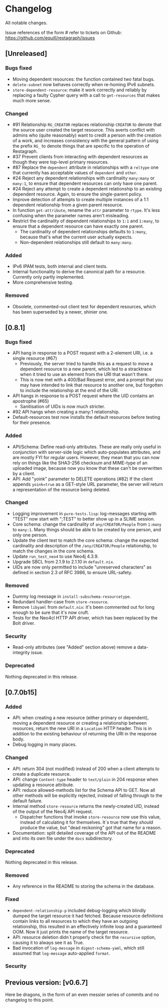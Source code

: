 # Changelog

All notable changes.

Issue references of the form #<number> refer to tickets on Github: https://github.com/equill/restagraph/issues


## [Unreleased]

### Bugs fixed

- Moving dependent resources: the function contained two fatal bugs.
- `delete-subnet` now behaves correctly when re-homing IPv6 subnets.
- `store-dependent-resource`: make it work correctly and reliably by replacing a faulty Cypher query with a call to `get-resources` that makes much more sense.


### Changed

- #91 Relationship `RG_CREATOR` replaces relationship `CREATOR` to denote that the source user created the target resource.
  This averts conflict with admins who (quite reasonably) want to credit a person with the creation of a work, and increases consistency with the general pattern of using the prefix `RG_` to denote things that are specific to the operation of Restagraph.
- #37 Prevent clients from interacting with dependent resources as though they were top-level primary resources.
- #87 Replace the `dependent` attribute in relationships with a `reltype` one that currently has acceptable values of `dependent` and `other`.
- #24 Reject any dependent relationships with cardinality `many:many` or `many:1`, to ensure that dependent resources can only have one parent.
- #24 Reject any attempt to create a dependent relationship to an existing dependent resource. Again, to ensure the single-parent policy.
- Improve detection of attempts to create multiple instances of a 1:1 dependent relationship from a given parent resource.
- In function `get-attribute`, rename the `attr` parameter to `rtype`. It's less confusing when the parameter names aren't misleading.
- Restrict the cardinality of dependent relationships to `1:1` and `1:many`, to ensure that a dependent resource can have exactly one parent.
    - The cardinality of dependent relationships defaults to `1:many`, because that's what the current user actually expects.
    - Non-dependent relationships still default to `many:many`.


### Added

- IPv6 IPAM tests, both internal and client tests.
- Internal functionality to derive the canonical path for a resource. Currently only partly implemented.
- More comprehensive testing.


### Removed

- Obsolete, commented-out client test for dependent resources, which has been superseded by a newer, shinier one.


## [0.8.1]

### Bugs fixed

- API hang in response to a POST request with a 2-element URI, i.e. a single resource (#67)
    - Previously, the server tried to handle this as a request to move a dependent resource to a new parent, which led to a stracktrace when it tried to use an element from the URI that wasn't there.
    - This is now met with a 400/Bad Request error, and a prompt that you may have intended to link that resource to another one, but forgotten to include the relationship at the end of the URI.
- API hangs in response to a POST request where the UID contains an apostrophe (#65)
    - Sanitisation of UIDs is now much stricter.
- #92 API hangs when creating a many:1 relationship.
- Default-resources test now installs the default resources before testing for their presence.


### Added

- API/Schema: Define read-only attributes.
  These are really only useful in conjunction with server-side logic which auto-populates attributes, and are mostly FYI for regular users. However, they mean that you can now rely on things like the SHA3-256 checksum and MIME-type of an uploaded image, because now you know that these can't be overwritten by a client.
- API: Add "yoink" parameter to DELETE operations (#82)
  If the client appends `yoink=true` as a GET-style URL parameter, the server will return a representation of the resource being deleted.


### Changed

- Logging improvement in `pure-tests.lisp`: log-messages starting with "TEST" now start with ";TEST" to better show up in a SLIME session.
- Core schema: change the cardinality of `any/CREATOR/People` from `1:many` to `many:1`. Many things should be able to be created by one person, and only one person.
- Update the client test to match the core schema: change the expected cardinality and description of the `/any/CREATOR/People` relationship, to match the changes in the core schema.
- Update `run_test_neo4` to use Neo4j 4.3.9.
- Upgrade SBCL from 2.1.9 to 2.1.10 in `default.nix`.
- UIDs are now only permitted to include "unreserved characters" as defined in section 2.3 of RFC 3986, to ensure URL-safety.


### Removed

- Dummy log message in `install-subschema-resourcetype`.
- Redundant handler-case from `store-resource`.
- Remove `libyaml` from `default.nix`: it's been commented out for long enough to be sure that it's now cruft.
- Tests for the Neo4cl HTTP API driver, which has been replaced by the Bolt driver.


### Security

- Read-only attributes (see "Added" section above) remove a data-integrity issue.


### Deprecated

Nothing deprecated in this release.


## [0.7.0b15]

### Added

- API: when creating a new resource (either primary or dependent), moving a dependent resource or creating a relationship between resources, return the new URI in a `Location` HTTP header. This is in addition to the existing behaviour of returning the URI in the response body.
- Debug logging in many places.

### Changed

- API: return 304 (not modified) instead of 200 when a client attempts to create a duplicate resource.
- API: change `Content-type` header to `text/plain` in 204 response when updating a resource attribute.
- API: reduce allowed-methods list for the Schema API to GET. Now all other methods will be explicitly rejected, instead of falling through to the default failure.
- Internal method `store-resource` returns the newly-created UID, instead of the output of the Neo4j API request.
    - Dispatcher functions that invoke `store-resource` now use this value, instead of calculating it for themselves. It´s true that they _should_ produce the value, but "dead reckoning" got that name for a reason.
- Documentation: split detailed coverage of the API out of the README and into its own file under the `docs` subdirectory.

### Deprecated

Nothing deprecated in this release.

### Removed

- Any reference in the README to storing the schema in the database.

### Fixed

- `dependent-relationship-p` included debug-logging which blindly dumped the target resource it had fetched. Because resource definitions contain links to all resources to which they have an outgoing relationship, this resulted in an effectively infinite loop and a guaranteed OOM. Now it just prints the name of the target resource.
- API: resource deletion didn´t properly check for the `recursive` option, causing it to always see it as True.
- Bad invocation of `log-message` in `digest-schema-yaml`, which still assumed that `log-message` auto-applied `format`.

### Security


## Previous version: [v0.6.7]

Here be dragons, in the form of an even messier series of commits and no changelog to this point.
